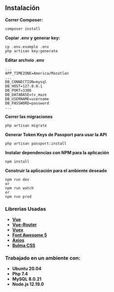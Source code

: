 
## Instalación

**Correr Composer:**
```
composer install
```


**Copiar .env y generar key:**
```
cp .env.example .env
php artisan key:generate
```

**Editar archvio .env**
```
...
APP_TIMEZONE=America/Mazatlan
...
DB_CONNECTION=mysql
DB_HOST=127.0.0.1
DB_PORT=3306
DB_DATABASE=tv_maze
DB_USERNAME=username
DB_PASSWORD=password
...
```

**Correr las migraciones**
```
php artisan migrate
```

**Generar Token Keys de Passport para usar la API**
```
php artisan passport:install
```

**Instalar dependencias con NPM para la aplicación**
```
npm install
```

**Construir la aplicación para el ambiente deseado**
```
npm run dev
or
npm run watch
or
npm run prod
```


### Librerias Usadas

- **[Vue](https://vuejs.org/)**
- **[Vue-Router](https://router.vuejs.org/)**
- **[Vuex](https://vuex.vuejs.org/)**
- **[Font Awesome 5](https://fontawesome.com/)**
- **[Axios](https://github.com/axios/axios)**
- **[Bulma CSS](https://bulma.io/)**

### Trabajado en un ambiente con:

- **Ubuntu 20.04**
- **Php 7.4**
- **MySQL 8.0.21**
- **Node.js 12.19.0**
